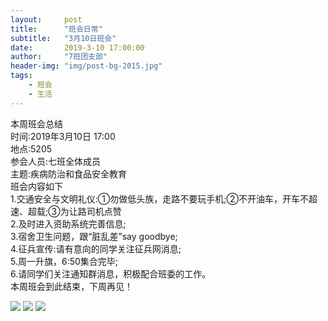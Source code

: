 ```yaml
---
layout:     post
title:      "班会日常"
subtitle:   "3月10日班会"
date:       2019-3-10 17:00:00
author:     "7班团支部"
header-img: "img/post-bg-2015.jpg"
tags:
    - 班会
    - 生活
---
```



本周班会总结<br>时间:2019年3月10日 17:00<br>地点:5205<br>参会人员:七班全体成员<br>主题:疾病防治和食品安全教育<br>班会内容如下<br>1.交通安全与文明礼仪:①勿做低头族，走路不要玩手机;②不开油车，开车不超速、超载;③为让路司机点赞<br>2.及时进入资助系统完善信息;<br>3.宿舍卫生问题，跟“脏乱差”say goodbye;<br>4.征兵宣传:请有意向的同学关注征兵网消息;<br>5.周一升旗，6:50集合完毕;<br>6.请同学们关注通知群消息，积极配合班委的工作。<br>本周班会到此结束，下周再见！



 ![](http://b338.photo.store.qq.com/psb?/V12Mx3kP1dR9rT/t6zKpG611WBIWN5HGQMzM0E1fqaGLkFcFwD92UTCGxY!/b/dFIBAAAAAAAA&bo=VQhABlUIQAYRIBc!)
 ![](http://b339.photo.store.qq.com/psb?/V12Mx3kP1dR9rT/j*Kg62GsRXSwFl1v1*kIxV3y9ZM7m6vwCne90jKV0JE!/b/dFMBAAAAAAAA&bo=VQhABlUIQAYRECc!)
 ![](http://b308.photo.store.qq.com/psb?/V12Mx3kP1dR9rT/xVIDD3sK5pByIONFTU6bFQ1vpoWYffDMyt4VWJsg66Y!/b/dDQBAAAAAAAA&bo=VQhABlUIQAYRECc!)
